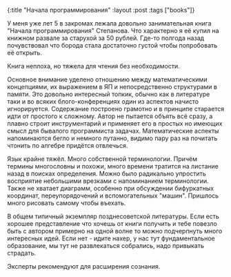 {:title "Начала программирования"
 :layout :post
 :tags  ["books"]}

У меня уже лет 5 в закромах лежала довольно занимательная книга "Начала программирования" Степанова. Что характерно я её купил на книжном развале за старухой за 50 рублей. Где-то полгода назад почувствовал что борода стала достаточно густой чтобы попробовать её открыть.

Книга неплоха, но тяжела для чтения без необходимости.

Основное внимание уделено отношению между математическими концепциями, их выражением в ЯП и непосредственно структурами в памяти. Это довольно интересный топкик, обычно как в литературе таки и во всяких блого-конференциях один из аспектов начисто игнорируется. Содержание построено грамотно и в принципе старается идти от простого к сложному. Автор не пытается объять всё сразу, а плавно строит инструментарий и применяет его в простых но имеющих смысл для бывалого программиста задачах. Математические аспекты напоминаются бегло и немного путанно, видимо пару раз на почитать чтонить по алгебре придётся отвлечься.

Язык крайне тяжёл. Много собственной терминологии. Причём термины многословны и похожи, много времени тратится на листание назад в поисках определения. Можно было радикально упростить восприятие небольшими врезками с напоминанием терминологии.  Также не хватает диаграмм, особенно при обсуждении бифуркатных координат, переупорядочений и вспомогательных "машин". Пришлось много рисовать самому чтобы въехать.

В общем типичный экземпляр позднесоветской литературы. Если есть хорошее представление что хочешь от книги получить и тебе повезло быть с автором примерно на одной волне то можно подчерпнуть много интересных идей. Если нет - идите нахер, у нас тут фундаментальное образование, мы тут не развлекаться собрались, надо привыкать  страдать.

Эксперты рекомендуют для расширения сознания.
